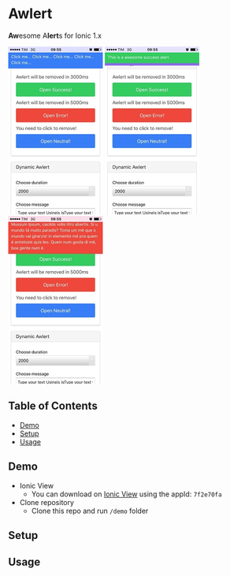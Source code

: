 # Awlert

**Aw**esome A**lert**s for Ionic 1.x 

![awlertNeutral](resources/awlertNeutral.jpg)
![awlertNeutral](resources/awlertSuccess.jpg) 
![awlertNeutral](resources/awlertError.jpg)

## Table of Contents

- [Demo](#demo)
- [Setup](#setup)
- [Usage](#usage)

## Demo

- Ionic View
  + You can download on [Ionic View](http://view.ionic.io/) using the appId: `7f2e70fa`
- Clone repository
    + Clone this repo and run `/demo` folder

## Setup

## Usage
